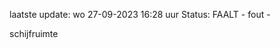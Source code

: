 laatste update: 
wo 27-09-2023 16:28   uur 
Status: FAALT - fout - 
<div class="service R">schijfruimte</div>